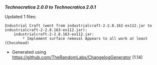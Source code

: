 _**Technocratica 2.0.0 to Technocratica 2.0.1**_

Updated 1 files:

	Industrial Craft (went from industrialcraft-2-2.8.162-ex112.jar to industrialcraft-2-2.8.163-ex112.jar):
		industrialcraft-2-2.8.163-ex112.jar:
			* Implement surface removal Appears to all work at least (Chocohead)

* Generated using https://github.com/TheRandomLabs/ChangelogGenerator (1.14)
